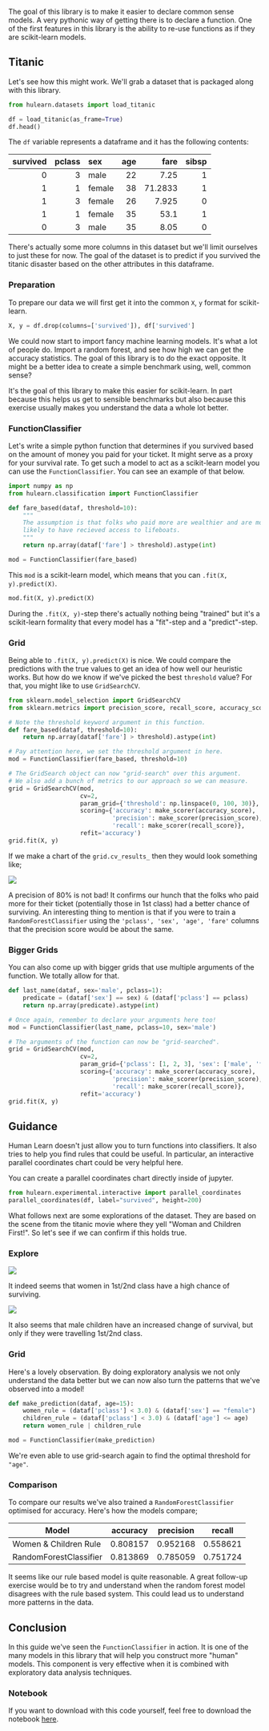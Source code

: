 The goal of this library is to make it easier to declare common sense models.
A very pythonic way of getting there is to declare a function. One of the first features
in this library is the ability to re-use functions as if they are scikit-learn models.

## Titanic

Let's see how this might work. We'll grab a dataset that is packaged along
with this library.

```python
from hulearn.datasets import load_titanic

df = load_titanic(as_frame=True)
df.head()
```

The `df` variable represents a dataframe and it has the following contents:

|   survived |   pclass | sex    |   age |    fare |   sibsp |
|-----------:|---------:|:-------|------:|--------:|--------:|
|          0 |        3 | male   |    22 |  7.25   |       1 |
|          1 |        1 | female |    38 | 71.2833 |       1 |
|          1 |        3 | female |    26 |  7.925  |       0 |
|          1 |        1 | female |    35 | 53.1    |       1 |
|          0 |        3 | male   |    35 |  8.05   |       0 |

There's actually some more columns in this dataset but we'll limit ourselves
to just these for now. The goal of the dataset is to predict if you survived
the titanic disaster based on the other attributes in this dataframe.

### Preparation

To prepare our data we will first get it into the common `X`, `y` format for
scikit-learn.

```python
X, y = df.drop(columns=['survived']), df['survived']
```

We could now start to import fancy machine learning models. It's what a lot of
people do. Import a random forest, and see how high we can get the accuracy
statistics. The goal of this library is to do the exact opposite. It might be a
better idea to create a simple benchmark using, well, common sense?

It's the goal of this library to make this easier for scikit-learn. In part
because this helps us get to sensible benchmarks but also because this exercise
usually makes you understand the data a whole lot better.

### FunctionClassifier

Let's write a simple python function that determines if you survived based on the amount
of money you paid for your ticket. It might serve as a proxy for your survival rate. To get
such a model to act as a scikit-learn model you can use the `FunctionClassifier`. You can see
an example of that below.

```python
import numpy as np
from hulearn.classification import FunctionClassifier

def fare_based(dataf, threshold=10):
    """
    The assumption is that folks who paid more are wealthier and are more
    likely to have recieved access to lifeboats.
    """
    return np.array(dataf['fare'] > threshold).astype(int)

mod = FunctionClassifier(fare_based)
```

This `mod` is a scikit-learn model, which means that you can `.fit(X, y).predict(X)`.

```python
mod.fit(X, y).predict(X)
```

During the `.fit(X, y)`-step there's actually nothing being "trained" but it's a scikit-learn
formality that every model has a "fit"-step and a "predict"-step.

### Grid

Being able to `.fit(X, y).predict(X)` is nice. We could compare the predictions with the true
values to get an idea of how well our heuristic works. But how do we know if we've picked the
best `threshold` value? For that, you might like to use `GridSearchCV`.

```python
from sklearn.model_selection import GridSearchCV
from sklearn.metrics import precision_score, recall_score, accuracy_score, make_scorer

# Note the threshold keyword argument in this function.
def fare_based(dataf, threshold=10):
    return np.array(dataf['fare'] > threshold).astype(int)

# Pay attention here, we set the threshold argument in here.
mod = FunctionClassifier(fare_based, threshold=10)

# The GridSearch object can now "grid-search" over this argument.
# We also add a bunch of metrics to our approach so we can measure.
grid = GridSearchCV(mod,
                    cv=2,
                    param_grid={'threshold': np.linspace(0, 100, 30)},
                    scoring={'accuracy': make_scorer(accuracy_score),
                             'precision': make_scorer(precision_score),
                             'recall': make_scorer(recall_score)},
                    refit='accuracy')
grid.fit(X, y)
```

If we make a chart of the `grid.cv_results_` then they would look something like;

![](function-classifier-scores.png)

A precision of 80% is not bad! It confirms our hunch that the folks who paid more for their ticket
(potentially those in 1st class) had a better chance of surviving. An interesting thing to mention is
that if you were to train a `RandomForestClassifier` using the `'pclass', 'sex', 'age', 'fare'` columns
that the precision score would be about the same.

### Bigger Grids

You can also come up with bigger grids that use multiple arguments of the function. We totally allow
for that.

```python
def last_name(dataf, sex='male', pclass=1):
    predicate = (dataf['sex'] == sex) & (dataf['pclass'] == pclass)
    return np.array(predicate).astype(int)

# Once again, remember to declare your arguments here too!
mod = FunctionClassifier(last_name, pclass=10, sex='male')

# The arguments of the function can now be "grid-searched".
grid = GridSearchCV(mod,
                    cv=2,
                    param_grid={'pclass': [1, 2, 3], 'sex': ['male', 'female']},
                    scoring={'accuracy': make_scorer(accuracy_score),
                             'precision': make_scorer(precision_score),
                             'recall': make_scorer(recall_score)},
                    refit='accuracy')
grid.fit(X, y)
```

## Guidance

Human Learn doesn't just allow you to turn functions into classifiers. It also tries
to help you find rules that could be useful. In particular, an interactive parallel
coordinates chart could be very helpful here.

You can create a parallel coordinates chart directly inside of jupyter.

```python
from hulearn.experimental.interactive import parallel_coordinates
parallel_coordinates(df, label="survived", height=200)
```

What follows next are some explorations of the dataset. They are based on the scene
from the titanic movie where they yell "Woman and Children First!". So let's see if
we can confirm if this holds true.

### Explore

![](parcoords1.gif)

It indeed seems that women in 1st/2nd class have a high chance of surviving.

![](parcoords2.gif)

It also seems that male children have an increased change of survival, but only
if they were travelling 1st/2nd class.

### Grid

Here's a lovely observation. By doing exploratory analysis we not only understand the
data better but we can now also turn the patterns that we've observed into a model!

```python
def make_prediction(dataf, age=15):
    women_rule = (dataf['pclass'] < 3.0) & (dataf['sex'] == "female")
    children_rule = (dataf['pclass'] < 3.0) & (dataf['age'] <= age)
    return women_rule | children_rule

mod = FunctionClassifier(make_prediction)
```

We're even able to use grid-search again to find the optimal threshold for `"age"`.

### Comparison

To compare our results we've also trained a `RandomForestClassifier` optimised for
accuracy. Here's how the models compare;

|Model | accuracy | precision  | recall|
---    | ---      | ---        | ---
|Women & Children Rule |0.808157	| 0.952168 | 0.558621
|RandomForestClassifier|0.813869	| 0.785059 | 0.751724

It seems like our rule based model is quite reasonable. A great follow-up exercise
would be to try and understand when the random forest model disagrees with the rule
based system. This could lead us to understand more patterns in the data.

## Conclusion

In this guide we've seen the `FunctionClassifier` in action. It is one of the many
models in this  library that will help you construct more "human" models. This component
is very effective when it is combined with exploratory data analysis techniques.

### Notebook

If you want to download with this code yourself, feel free to download the
notebook [here](../notebooks/01-function-classifier.ipynb).
